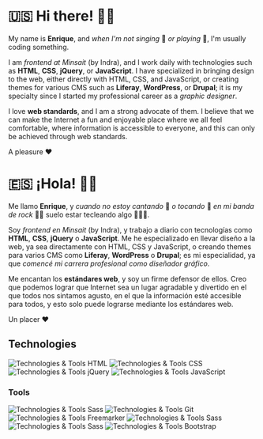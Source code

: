 # 🇺🇸 Hi there! 👋🏼

My name is **Enrique**, and _when I'm not singing_ 🎤 _or playing_ 🎸, I'm usually coding something.

I am _frontend at Minsait_ (by Indra), and I work daily with technologies such as **HTML**, **CSS**, **jQuery**, or **JavaScript**. I have specialized in bringing design to the web, either directly with HTML, CSS, and JavaScript, or creating themes for various CMS such as **Liferay**, **WordPress**, or **Drupal**; it is my specialty since I started my professional career as a _graphic designer_.

I love **web standards**, and I am a strong advocate of them. I believe that we can make the Internet a fun and enjoyable place where we all feel comfortable, where information is accessible to everyone, and this can only be achieved through web standards.

A pleasure ♥️

# 🇪🇸 ¡Hola! 👋🏼

Me llamo **Enrique**, y _cuando no estoy cantando_ 🎤 _o tocando_ 🎸 _en mi banda de rock_ 🤘🏼 suelo estar tecleando algo 🧑🏻‍💻.

Soy _frontend en Minsait_ (by Indra), y trabajo a diario con tecnologías como **HTML**, **CSS**, **jQuery** o **JavaScript**. Me he especializado en llevar diseño a la web, ya sea directamente con HTML, CSS y JavaScript, o creando themes para varios CMS como **Liferay**, **WordPress** o **Drupal**; es mi especialidad, ya que _comencé mi carrera profesional como diseñador gráfico_.

Me encantan los **estándares web**, y soy un firme defensor de ellos. Creo que podemos lograr que Internet sea un lugar agradable y divertido en el que todos nos sintamos agusto, en el que la información esté accesible para todos, y esto solo puede lograrse mediante los estándares web.

Un placer ♥️

## Technologies

![Technologies & Tools HTML](https://img.shields.io/badge/markup%20-HTML5-red?&logo=html5)
![Technologies & Tools CSS](https://img.shields.io/badge/style%20-CSS3-%239cf?&logo=css3)
![Technologies & Tools jQuery](https://img.shields.io/badge/code-jQuery-informational?&logo=jquery)
![Technologies & Tools JavaScript](https://img.shields.io/badge/code%20-JavaScript-yellow?&logo=javascript)

### Tools

![Technologies & Tools Sass](https://img.shields.io/badge/style-sass-ff69b4?&logo=sass)
![Technologies & Tools Git](https://img.shields.io/badge/code-Git-orange?&logo=git)
![Technologies & Tools Freemarker](https://img.shields.io/badge/code-Freemarker-blue)
![Technologies & Tools Sass](https://img.shields.io/badge/code-Vim-green?&logo=vim)
![Technologies & Tools Sass](https://img.shields.io/badge/code-Terminal-yellowgreen)
![Technologies & Tools Bootstrap](https://img.shields.io/badge/style-Bootstrap-blueviolet?&logo=bootstrap)

<!--
**bosspetta/bosspetta** is a ✨ _special_ ✨ repository because its `README.md` (this file) appears on your GitHub profile.

Here are some ideas to get you started:

- 🔭 I’m currently working on ...
- 🌱 I’m currently learning ...
- 👯 I’m looking to collaborate on ...
- 🤔 I’m looking for help with ...
- 💬 Ask me about ...
- 📫 How to reach me: ...
- 😄 Pronouns: ...
- ⚡ Fun fact: ...
-->
